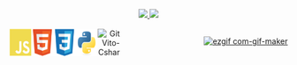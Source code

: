 

<div align="center">
  <a href="https://github.com/GitVito">
  <img height="160em" src="https://github-readme-stats.vercel.app/api?username=GitVito&show_icons=true&theme=midnight-purple&include_all_commits=true&count_private=true"/>
  <img height="160em" src="https://github-readme-stats.vercel.app/api/top-langs/?username=GitVito&layout=compact&langs_count=7&theme=midnight-purple"/>
</div>


<div style="display: inline_block" align="right">

<div style="display: inline_block"><br>
  <img align="left" alt="GitVito-Js" height="50" width="40" src="https://raw.githubusercontent.com/devicons/devicon/master/icons/javascript/javascript-plain.svg">
  <img align="left" alt="GitVito-HTML" height="50" width="40" src="https://raw.githubusercontent.com/devicons/devicon/master/icons/html5/html5-original.svg">
  <img align="left" alt="GitVito-CSS" height="50" width="40" src="https://raw.githubusercontent.com/devicons/devicon/master/icons/css3/css3-original.svg">
  <img align="left" alt="GitVito-Python" height="50" width="40" src="https://raw.githubusercontent.com/devicons/devicon/master/icons/python/python-original.svg">
  <img align="left" alt="GitVito-Csharp" height="50" width="40" src="https://camo.githubusercontent.com/7b23e6c442adf9ef0714d6b52c2621b3ebef58bcc2f101b8dabab05904201e4f/68747470733a2f2f63646e2e69636f6e73636f75742e636f6d2f69636f6e2f667265652f706e672d3235362f6a6176612d34332d3536393330352e706e67">
  
  ![ezgif com-gif-maker](https://user-images.githubusercontent.com/102964046/202488920-74d18a20-ea6e-44ba-9dc9-fa9878ffa655.gif)
</div>


 
</div>
